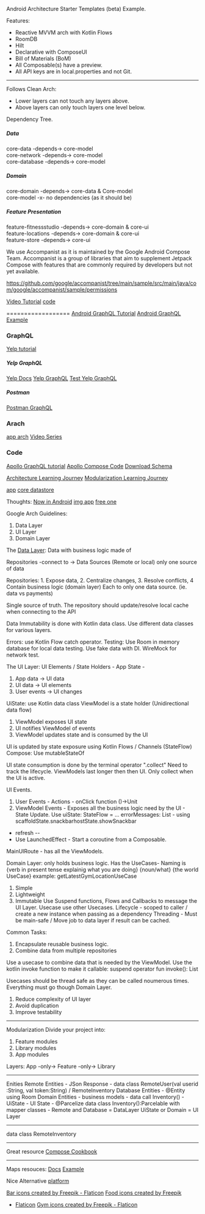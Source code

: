 Android Architecture Starter Templates (beta) Example.

Features:

* Reactive MVVM arch with Kotlin Flows
* RoomDB
* Hilt
* Declarative with ComposeUI
* Bill of Materials (BoM)
* All Composable(s) have a preview.
* All API keys are in local.properties and not Git.

---
Follows Clean Arch:

- Lower layers can not touch any layers above.
- Above layers can only touch layers one level below.

Dependency Tree.

##### Data

core-data -depends-> core-model   
core-network -depends-> core-model   
core-database -depends-> core-model

##### Domain

core-domain -depends-> core-data & Core-model   
core-model -x- no dependencies (as it should be)

##### Feature Presentation

feature-fitnessstudio -depends-> core-domain & core-ui  
feature-locations -depends-> core-domain & core-ui  
feature-store -depends-> core-ui

We use Accompanist as it is maintained by the Google Android Compose Team.
Accompanist is a group of libraries that aim to supplement Jetpack Compose with features that are
commonly required by developers but not yet available.

https://github.com/google/accompanist/tree/main/sample/src/main/java/com/google/accompanist/sample/permissions

[Video Tutorial](https://www.youtube.com/watch?v=ME3LH2bib3g)
[code](https://github.com/philipplackner/GraphQlCountriesApp)

==================
[Android GraphQL Tutorial](https://medium.com/android-news/yelpql-learn-graphql-by-building-yelp-app-da2a71f16c77)
[Android GraphQL Example](https://medium.com/android-news/hello-apollo-writing-your-first-android-app-with-graphql-d8edabb35a2)

### GraphQL

[Yelp tutorial](https://graphql.org/learn/)

##### Yelp GraphQL

[Yelp Docs](https://docs.developer.yelp.com/reference/v3_business_search)
[Yelp GraphQL](https://docs.developer.yelp.com/docs/graphql-intro)
[Test Yelp GraphQL](https://www.yelp.com/developers/graphiq)

##### Postman

[Postman GraphQL](https://learning.postman.com/docs/sending-requests/graphql/graphql/#using-postmans-built-in-support-for-graphql)

### Arach

[app arch](https://developer.android.com/topic/architecture/intro)
[Video Series](https://www.youtube.com/watch?v=TPWmfJq16rA&list=PLWz5rJ2EKKc8GZWCbUm3tBXKeqIi3rcVX)

### Code

[Apollo GraphQL tutorial](https://www.apollographql.com/docs/kotlin/tutorial/00-introduction/)
[Apollo Compose Code](https://github.com/apollographql/apollo-kotlin-tutorial/tree/compose)
[Download Schema](https://www.apollographql.com/docs/kotlin/tutorial/02-add-the-graphql-schema/)

[Architecture Learning Journey](https://github.com/android/nowinandroid/blob/main/docs/ArchitectureLearningJourney.md)
[Modularization Learning Journey](https://github.com/android/nowinandroid/blob/main/docs/ModularizationLearningJourney.md)

[app](https://github.com/android/nowinandroid/tree/main/app)
[core datastore](https://github.com/android/nowinandroid/tree/main/core/datastore)

Thoughts:
[Now in Android](https://github.com/android/nowinandroid)
[img app](https://github.com/android/nowinandroid/tree/main/app)
[free one](https://proandroiddev.com/build-a-modular-android-app-architecture-25342d99de82)

Google Arch Guidelines:

1) Data Layer
2) UI Layer
3) Domain Layer

The [Data Layer](https://developer.android.com/topic/architecture/data-layer):
Data with business logic made of

Repositories -connect to -> Data Sources (Remote or local) only one source of data

Repositories: 1. Expose data, 2. Centralize changes, 3. Resolve conflicts, 4 Contain business
logic (domain layer)
Each to only one data source. (ie. data vs payments)

Single source of truth.
The repository should update/resolve local cache when connecting to the API

Data Immutability is done with Kotlin data class.
Use different data classes for various layers.

Errors: use Kotlin Flow catch operator.
Testing: Use Room in memory database for local data testing. Use fake data with DI. WireMock for
network test.

The UI Layer:
UI Elements / State Holders - App State -

1. App data -> UI data
2. UI data -> UI elements
3. User events -> UI changes

UiState: use Kotlin data class
ViewModel is a state holder (Unidirectional data flow)

1. ViewModel exposes UI state
2. UI notifies ViewModel of events
3. ViewModel updates state and is consumed by the UI

UI is updated by state exposure using Kotlin Flows / Channels (StateFlow)
Compose: Use mutableStateOf

UI state consumption is done by the terminal operator ".collect"
Need to track the lifecycle. ViewModels last longer then then UI. Only collect when the UI is
active.

UI Events.

1. User Events - Actions - onClick function ()->Unit
2. ViewModel Events - Exposes all the business logic need by the UI - State Update.
   Use uiState: StateFlow<UiState> = ...
   errorMessages: List<Int> - using scaffoldState.snackbarhostState.showSnackbar

- refresh<Data> --
- Use LaunchedEffect - Start a coroutine from a Composable.

MainUIRoute - has all the ViewModels.

Domain Layer:
only holds business logic. Has the UseCases-
Naming is {verb in present tense explainig what you are doing} {noun/what} {the world UseCase}
example: getLatestGymLocationUseCase

1. Simple
2. Lightweight
3. Immutable
   Use Suspend functions, Flows and Callbacks to message the UI Layer.
   Usecase use other Usecases.
   Lifecycle - scoped to caller / create a new instance when passing as a dependency
   Threading - Must be main-safe / Move job to data layer if result can be cached.

Common Tasks:

1. Encapsulate reusable business logic.
2. Combine data from multiple repositories

Use a usecase to combine data that is needed by the ViewModel.
Use the kotlin invoke function to make it callable: suspend operator fun invoke():
List<GymWithImage>

Usecases should be thread safe as they can be called noumerous times.
Everything must go though Domain Layer.

1. Reduce complexity of UI layer
2. Avoid duplication
3. Improve testability

---
Modularization
Divide your project into:

1. Feature modules
2. Library modules
3. App modules

Layers: App -only-> Feature -only-> Library

___
Enities
Remote Entities - JSon Response - data class RemoteUser(val userid :String, val token:String) /
RemoteInventory
Database Entities - @Entity using Room
Domain Entities - business models - data call Inventory() -
UiState - UI State - @Parcelize data class Inventory():Parcelable
with mapper classes -
Remote and Database = DataLayer
UiState or Domain = UI Layer
___
data class RemoteInventory


___
Great resource
[Compose Cookbook](https://github.com/SimformSolutionsPvtLtd/SSComposeCookBook)

___
Maps resouces:
[Docs]()
[Example](https://johnoreilly.dev/posts/jetpack-compose-google-maps-part2/)

Nice Alternative
[platform](https://github.com/igorwojda/android-showcase/tree/c522831b8b1ab7e3f909a205aa84510b15440b7e)

<a href="https://www.flaticon.com/free-icons/bar" title="bar icons">Bar icons created by Freepik -
Flaticon</a>
<a href="https://www.flaticon.com/free-icons/food" title="food icons">Food icons created by Freepik

- Flaticon</a>
  <a href="https://www.flaticon.com/free-icons/gym" title="gym icons">Gym icons created by Freepik -
  Flaticon</a>

























 







